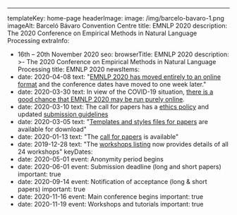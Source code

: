 ---
templateKey: home-page
headerImage:
  image: /img/barcelo-bavaro-1.png
  imageAlt: Barceló Bávaro Convention Centre
title: EMNLP 2020
description: The 2020 Conference on Empirical Methods in Natural Language Processing
extraInfo: 
  - 16th – 20th November 2020
seo:
  browserTitle: EMNLP 2020
  description: >-
    The 2020 Conference on Empirical Methods in Natural Language Processing
  title: EMNLP 2020
newsItems:
  - date: 2020-04-08
    text: "[EMNLP 2020 has moved entirely to an online format](/attending#covid-online) and the conference dates have moved to one week later."
  - date: 2020-03-30
    text: In view of the COVID-19 situation, [there is a good chance that EMNLP 2020 may be run purely online](/attending#covid-online). 
  - date: 2020-03-10
    text: The call for papers has a [ethics policy](/call-for-papers#new-ethics-policy) and updated [submission guidelines](/call-for-papers#paper-submission-and-templates) 
  - date: 2020-03-05
    text: "[Templates and styles files for papers](/files/emnlp2020-templates.zip) are available for download"
  - date: 2020-01-13
    text: "The [call for papers](/call-for-papers) is available"
  - date: 2019-12-28
    text: "The [workshops listing](/workshops) now provides details of all 24 workshops"
keyDates:
  - date: 2020-05-01
    event: Anonymity period begins
  - date: 2020-06-01
    event: Submission deadline (long and short papers)
    important: true
  - date: 2020-09-14
    event: Notification of acceptance (long & short papers)
    important: true
  - date: 2020-11-16
    event: Main conference begins
    important: true
  - date: 2020-11-19
    event: Workshops and tutorials
    important: true
